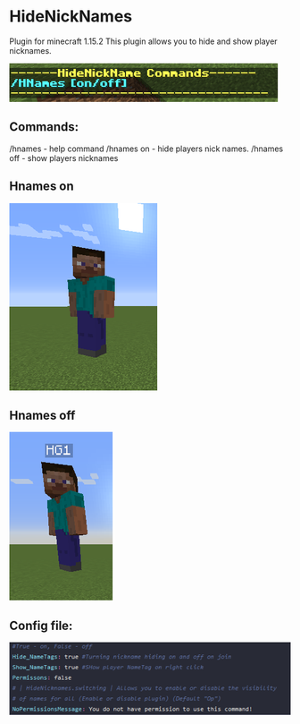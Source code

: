 # HideNickNames
Plugin for minecraft 1.15.2
This plugin allows you to hide and show player nicknames.

![hnames command](/images/1.png)

 ## Commands:
  /hnames - help command
  /hnames on - hide players nick names.
  /hnames off - show players nicknames
  
 ## Hnames on
 
![hnames on](/images/2.png)

 ## Hnames off
 
 ![hnames off](/images/3.png)
 
 ## Config file:
 
 ![config](/images/5.png)
